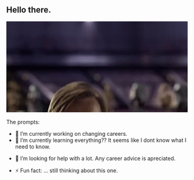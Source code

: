 ## Hello there.
![](star-wars-hello-there.gif)

The prompts:

- 🔭 I’m currently working on changing careers.
- 🌱 I’m currently learning everything?? It seems like I dont know what I need to know.
<!-- - 👯 I’m looking to collaborate on ... -->
- 🤔 I’m looking for help with a lot. Any career advice is apreciated.
<!-- - 💬 Ask me about ... -->
<!-- - 📫 How to reach me: -->
<!-- - 😄 Pronouns: -->
- ⚡ Fun fact: ... still thinking about this one.

